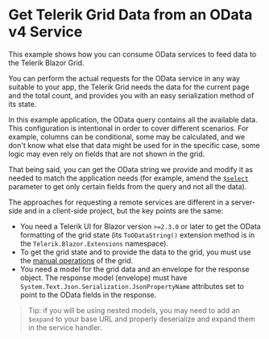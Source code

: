 # Get Telerik Grid Data from an OData v4 Service

This example shows how you can consume OData services to feed data to the Telerik Blazor Grid.

You can perform the actual requests for the OData service in any way suitable to your app, the Telerik Grid needs the data for the current page and the total count, and provides you with an easy serialization method of its state.

In this example application, the OData query contains all the available data. This configuration is intentional in order to cover different scenarios. For example, columns can be conditional, some may be calculated, and we don't know what else that data might be used for in the specific case, some logic may even rely on fields that are not shown in the grid.

That being said, you can get the OData string we provide and modify it as needed to match the application needs (for example, amend the [`$select`](https://www.odata.org/getting-started/basic-tutorial/#select) parameter to get only certain fields from the query and not all the data).

The approaches for requesting a remote services are different in a server-side and in a client-side project, but the key points are the same:

* You need a Telerik UI for Blazor version `>=2.3.0` or later to get the OData formatting of the grid state (its `ToODataString()` extension method is in the `Telerik.Blazor.Extensions` namespace).
* To get the grid state and to provide the data to the grid, you must use the [manual operations](https://docs.telerik.com/blazor-ui/components/grid/manual-operations) of the grid.
* You need a model for the grid data and an envelope for the response object. The response model (envelope) must have `System.Text.Json.Serialization.JsonPropertyName` attributes set to point to the OData fields in the response.

> Tip: if you will be using nested models, you may need to add an `$expand` to your base URL and properly deserialize and expand them in the service handler.
